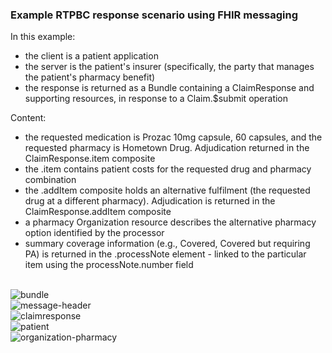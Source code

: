 ### Example RTPBC response scenario using FHIR messaging
In this example:
* the client is a patient application
* the server is the patient's insurer (specifically, the party that manages the patient's pharmacy benefit)
* the response is returned as a Bundle containing a ClaimResponse and supporting resources, in response to a Claim.$submit operation

Content:
* the requested medication is Prozac 10mg capsule, 60 capsules, and the requested pharmacy is Hometown Drug. Adjudication returned in the ClaimResponse.item composite
* the .item contains patient costs for the requested drug and pharmacy combination
* the .addItem composite holds an alternative fulfilment (the requested drug at a different pharmacy). Adjudication is returned in the ClaimResponse.addItem composite
* a pharmacy Organization resource describes the alternative pharmacy option identified by the processor
* summary coverage information (e.g., Covered, Covered but requiring PA) is returned in the .processNote element - linked to the particular item using the processNote.number field

<br/>


<div><img src="https://www.frankmckinney.com/carin-rtpbc/rtpbc-bundle-response-03-1-bundle.png" alt="bundle"></div>

<div><img src="https://www.frankmckinney.com/carin-rtpbc/rtpbc-bundle-response-03-2-message-header.png" alt="message-header"></div>

<div><img src="https://www.frankmckinney.com/carin-rtpbc/rtpbc-bundle-response-03-3-claim-response.png" alt="claimresponse"></div>

<div><img src="https://www.frankmckinney.com/carin-rtpbc/rtpbc-bundle-response-03-4-patient.png" alt="patient"></div>

<div><img src="https://www.frankmckinney.com/carin-rtpbc/rtpbc-bundle-response-03-5-organization-pharmacy.png" alt="organization-pharmacy"></div>

<br/>